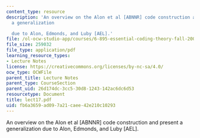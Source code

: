 ```yaml
---
content_type: resource
description: 'An overview on the Alon et al [ABNNR] code construction and present
  a generalization

  due to Alon, Edmonds, and Luby [AEL].'
file: /ol-ocw-studio-app/courses/6-895-essential-coding-theory-fall-2004/fb6a3659ad097a21caee42e210c10293_lect17.pdf
file_size: 259032
file_type: application/pdf
learning_resource_types:
- Lecture Notes
license: https://creativecommons.org/licenses/by-nc-sa/4.0/
ocw_type: OCWFile
parent_title: Lecture Notes
parent_type: CourseSection
parent_uid: 26d174dc-3cc5-30d8-1243-142ac6dc6d53
resourcetype: Document
title: lect17.pdf
uid: fb6a3659-ad09-7a21-caee-42e210c10293
---
```

An overview on the Alon et al [ABNNR] code construction and present a generalization
due to Alon, Edmonds, and Luby [AEL].